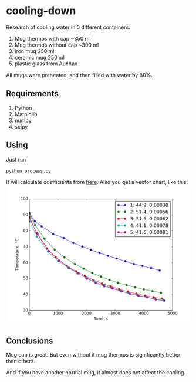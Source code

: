 # cooling-down
Research of cooling water in 5 different containers.

1. Mug thermos with cap ~350 ml
2. Mug thermos without cap ~300 ml
3. iron mug 250 ml
4. ceramic mug 250 ml
5. plastic glass from Auchan

All mugs were preheated, and then filled with water by 80%.

## Requirements
1. Python
2. Matplolib
3. numpy
4. scipy

## Using
Just run
```
python process.py
```
It will calculate coefficients from
[here](https://en.wikipedia.org/wiki/Newton%27s_law_of_cooling).
Also you get a vector chart, like this:
![Temperature plot](/imgs/plot.png)

## Conclusions
Mug cap is great. But even without it mug thermos is
significantly better than others.

And if you have another normal mug, it almost does not affect the cooling.
